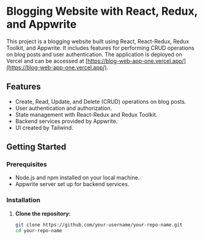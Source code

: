 # Blogging Website with React, Redux, and Appwrite

This project is a blogging website built using React, React-Redux, Redux Toolkit, and Appwrite. It includes features for performing CRUD operations on blog posts and user authentication. The application is deployed on Vercel and can be accessed at [https://blog-web-app-one.vercel.app/](https://blog-web-app-one.vercel.app/).

## Features

- Create, Read, Update, and Delete (CRUD) operations on blog posts.
- User authentication and authorization.
- State management with React-Redux and Redux Toolkit.
- Backend services provided by Appwrite.
- UI created by Tailwind.

## Getting Started

### Prerequisites

- Node.js and npm installed on your local machine.
- Appwrite server set up for backend services.

### Installation

1. **Clone the repository:**

   ```sh
   git clone https://github.com/your-username/your-repo-name.git
   cd your-repo-name
